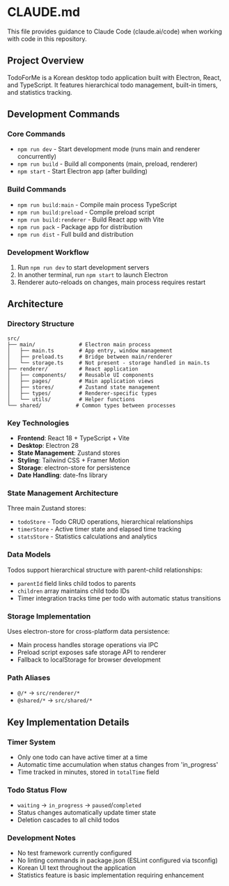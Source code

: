 # CLAUDE.md

This file provides guidance to Claude Code (claude.ai/code) when working with code in this repository.

## Project Overview

TodoForMe is a Korean desktop todo application built with Electron, React, and TypeScript. It features hierarchical todo management, built-in timers, and statistics tracking.

## Development Commands

### Core Commands
- `npm run dev` - Start development mode (runs main and renderer concurrently)
- `npm run build` - Build all components (main, preload, renderer)
- `npm start` - Start Electron app (after building)

### Build Commands
- `npm run build:main` - Compile main process TypeScript
- `npm run build:preload` - Compile preload script
- `npm run build:renderer` - Build React app with Vite
- `npm run pack` - Package app for distribution
- `npm run dist` - Full build and distribution

### Development Workflow
1. Run `npm run dev` to start development servers
2. In another terminal, run `npm start` to launch Electron
3. Renderer auto-reloads on changes, main process requires restart

## Architecture

### Directory Structure
```
src/
├── main/              # Electron main process
│   ├── main.ts        # App entry, window management
│   ├── preload.ts     # Bridge between main/renderer
│   └── storage.ts     # Not present - storage handled in main.ts
├── renderer/          # React application
│   ├── components/    # Reusable UI components
│   ├── pages/         # Main application views
│   ├── stores/        # Zustand state management
│   ├── types/         # Renderer-specific types
│   └── utils/         # Helper functions
└── shared/           # Common types between processes
```

### Key Technologies
- **Frontend**: React 18 + TypeScript + Vite
- **Desktop**: Electron 28
- **State Management**: Zustand stores
- **Styling**: Tailwind CSS + Framer Motion
- **Storage**: electron-store for persistence
- **Date Handling**: date-fns library

### State Management Architecture
Three main Zustand stores:
- `todoStore` - Todo CRUD operations, hierarchical relationships
- `timerStore` - Active timer state and elapsed time tracking  
- `statsStore` - Statistics calculations and analytics

### Data Models
Todos support hierarchical structure with parent-child relationships:
- `parentId` field links child todos to parents
- `children` array maintains child todo IDs
- Timer integration tracks time per todo with automatic status transitions

### Storage Implementation
Uses electron-store for cross-platform data persistence:
- Main process handles storage operations via IPC
- Preload script exposes safe storage API to renderer
- Fallback to localStorage for browser development

### Path Aliases
- `@/*` → `src/renderer/*`
- `@shared/*` → `src/shared/*`

## Key Implementation Details

### Timer System
- Only one todo can have active timer at a time
- Automatic time accumulation when status changes from 'in_progress'
- Time tracked in minutes, stored in `totalTime` field

### Todo Status Flow
- `waiting` → `in_progress` → `paused`/`completed`
- Status changes automatically update timer state
- Deletion cascades to all child todos

### Development Notes
- No test framework currently configured
- No linting commands in package.json (ESLint configured via tsconfig)
- Korean UI text throughout the application
- Statistics feature is basic implementation requiring enhancement